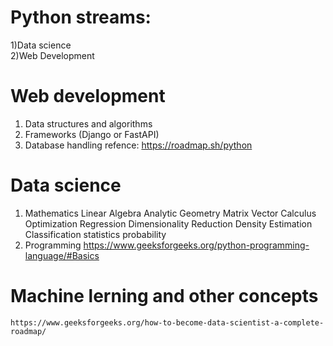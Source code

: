 # Python streams:
 1)Data science <br>
 2)Web Development



# Web development
 1) Data structures and algorithms
 2) Frameworks (Django or FastAPI)
 3) Database handling
refence: https://roadmap.sh/python

# Data science
 1) Mathematics
    Linear Algebra
    Analytic Geometry
    Matrix
    Vector Calculus
    Optimization 
    Regression
    Dimensionality Reduction
    Density Estimation
    Classification
    statistics
    probability
  2) Programming
     https://www.geeksforgeeks.org/python-programming-language/#Basics
 # Machine lerning and other concepts
    https://www.geeksforgeeks.org/how-to-become-data-scientist-a-complete-roadmap/
    
